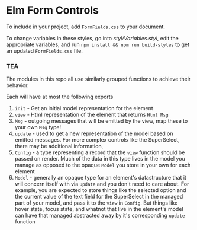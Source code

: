 # Elm Form Controls

To include in your project, add `FormFields.css` to your document.

To change variables in these styles, go into _styl/Variables.styl_, edit the appropriate
variables, and run `npm install && npm run build-styles` to get an updated `FormFields.css` file.

### TEA

The modules in this repo all use similarly grouped functions to achieve their behavior.

Each will have at most the following exports

1. `init` - Get an initial model representation for the element  
2. `view` - Html representation of the element that returns `Html Msg`  
3. `Msg` - outgoing messages that will be emitted by the view, map these to your own `Msg` type!  
4. `update` - used to get a new representation of the model based on emitted messages. For more complex controls like the SuperSelect, there may be additional information,  
5. `Config` - a type representing a record that the `view` function should be passed on render. Much of the data in this type lives in the model you manage as opposed to the opaque `Model` you store in your own for each element
6. `Model` - generally an opaque type for an element's datastructure that it will concern itself with via `update` and you don't need to care about. For example, you are expected to store things like the selected option and the current value of the text field for the SuperSelect in the managed part of your model, and pass it to the `view` in `Config`. But things like hover state, focus state, and whatnot that live in the element's model can have that managed abstracted away by it's corresponding `update` function

